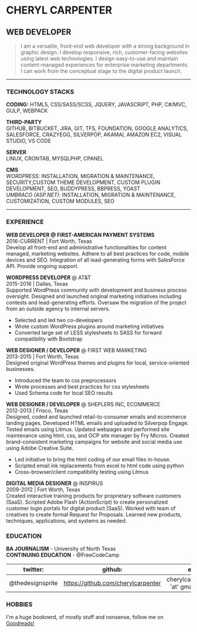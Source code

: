 # CHERYL CARPENTER  
## WEB DEVELOPER  
>I am a versatile, front-end web developer with a strong background in graphic design. I develop responsive, rich, customer-facing websites using latest web technologies. I design easy-to-use and maintain content-managed experiences for enterprise marketing departments. I can work from the conceptual stage to the digital product launch.  

***  

### TECHNOLOGY STACKS  

**CODING:** HTML5, CSS/SASS/SCSS, JQUERY, JAVASCRIPT, PHP, C#/MVC, GULP, WEBPACK

**THIRD-PARTY**  
GITHUB, BITBUCKET, JIRA, GIT, TFS, FOUNDATION, GOOGLE ANALYTICS, SALESFORCE, CRAZYEGG, SILVERPOP, AKAMAI, AMAZON EC2, VISUAL STUDIO, VS CODE

**SERVER**  
LINUX, CRONTAB, MYSQLPHP, CPANEL

**CMS**  
_WORDPRESS_: INSTALLATION, MIGRATION & MAINTENANCE, SECURITY,CUSTOM THEME DEVELOPMENT, CUSTOM PLUGIN DEVELOPMENT, SEO, BUDDYPRESS, BBPRESS, YOAST  
_UMBRACO (ASP.NET)_: INSTALLATION, MIGRATION & MAINTENANCE, CUSTOMIZATION, CUSTOM MODULES, SEO

***

### EXPERIENCE  

**WEB DEVELOPER @ FIRST-AMERICAN PAYMENT SYSTEMS**  
2016\-CURRENT  |  Fort Worth, Texas  
Develop all front-end and administrative functionalities for content managed, marketing websites. Adhere to all best practices for code, mobile devices and SEO. Integration of all lead-generating forms with SalesForce API. Provide ongoing support.

**WORDPRESS DEVELOPER** @ AT&T  
2015-2016  |  Dallas, Texas  
Supported WordPress community with development and business process oversight. Designed and launched original marketing initiatives including contests and lead-generating efforts. Oversaw the migration of the project from an outside agency to internal servers.

- Selected and led two co-developers  
- Wrote custom WordPress plugins around marketing initiatives
- Converted large set of LESS stylesheets to SASS for forward compatibility with Bootstrap

**WEB DESIGNER / DEVELOPER** @ FIRST WEB MARKETING  
2013-2015  |  Fort Worth, Texas  
Designed original WordPress themes and plugins for local, service-oriented businesses.  

- Introduced the team to css preprocessors
- Wrote processes and best practices for css stylesheets
- Used Schema code for local SEO results

**WEB DESIGNER / DEVELOPER** @ SHEPLERS INC, ECOMMERCE  
2012-2013  |  Frisco, Texas  
Designed, coded and launched retail-to-consumer emails and ecommerce landing pages. Developed HTML emails and uploaded to Silverpop Engage. Tested emails using Litmus. Updated webpages and performed site maintenance using html, css, and OCP site manager by Fry Micros. Created brand-consistent marketing campaigns for website and social media use using Adobe Creative Suite.  

- Led initiative to bring the html coding of our email files in-house.
- Scripted email ink replacements from excel to html code using python
- Cross-browser/client compatibility testing using Litmus  

**DIGITAL MEDIA DESIGNER** @ INSPIRUS  
2009-2012   |   Fort Worth, Texas  
Created interactive training products for proprietary software customers (SaaS). Scripted Adobe Flash (ActionScript) to create personalized customer login portals for digital product (SaaS). Worked with team of creatives to create formal Request for Proposals. Learned new products, techniques, applications, and systems as needed.  

### EDUCATION  

**BA JOURNALISM** - University of North Texas  
**CONTINUING EDUCATION** - @FreeCodeCamp  

| twitter: | github: | email: |  
|:---:|:---:|:---:|
@thedesignsprite | https://github.com/cherylcarpenter |  cherylcarpenter2015 'at' gmail 'dot' com  

### HOBBIES  

I'm a huge booknerd, of mostly stuff and nonsense, follow me on [Goodreads!](https://www.goodreads.com/user/show/10141259-cheryl-carpenter)
